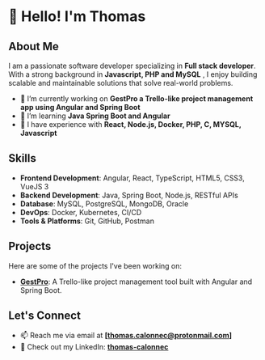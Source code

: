 
# 👋 Hello! I'm Thomas

## About Me

I am a passionate software developer specializing in **Full stack developer**. With a strong background in **Javascript, PHP and MySQL** , I enjoy building scalable and maintainable solutions that solve real-world problems.

- 🔭 I’m currently working on **GestPro a Trello-like project management app using Angular and Spring Boot**
- 🌱 I’m learning **Java Spring Boot and Angular**
- 💼 I have experience with **React, Node.js, Docker, PHP, C, MYSQL, Javascript**

## Skills

- **Frontend Development**: Angular, React, TypeScript, HTML5, CSS3, VueJS 3
- **Backend Development**: Java, Spring Boot, Node.js, RESTful APIs
- **Database**: MySQL, PostgreSQL, MongoDB, Oracle 
- **DevOps**: Docker, Kubernetes, CI/CD
- **Tools & Platforms**: Git, GitHub, Postman

## Projects

Here are some of the projects I've been working on:

- **[GestPro](https://github.com/thomas-calonnec/gestpro)**: A Trello-like project management tool built with Angular and Spring Boot.

## Let's Connect

- 📫 Reach me via email at **[thomas.calonnec@protonmail.com]**
- 💼 Check out my LinkedIn: **[thomas-calonnec](https://linkedin.com/in/thomas-calonnec)**

<!--
**thomas-calonnec/thomas-calonnec** is a ✨ _special_ ✨ repository because its `README.md` (this file) appears on your GitHub profile.

Here are some ideas to get you started:

- 🔭 I’m currently working on ...
- 🌱 I’m currently learning ...
- 👯 I’m looking to collaborate on ...
- 🤔 I’m looking for help with ...
- 💬 Ask me about ...
- 📫 How to reach me: ...
- 😄 Pronouns: ...
- ⚡ Fun fact: ...
-->
